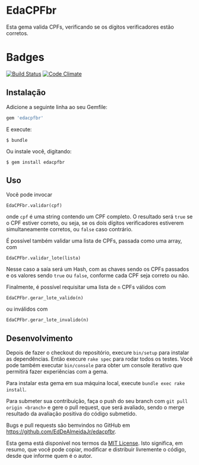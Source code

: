 # EdaCPFbr

Esta gema valida CPFs, verificando se os dígitos verificadores estão corretos.

# Badges

[![Build Status](https://travis-ci.org/EdDeAlmeidaJr/edacpfbr.svg?branch=master)](https://travis-ci.org/EdDeAlmeidaJr/edacpfbr)   [![Code Climate](https://codeclimate.com/github/EdDeAlmeidaJr/edacpfbr/badges/gpa.svg)](https://codeclimate.com/github/EdDeAlmeidaJr/edacpfbr)

## Instalação

Adicione a seguinte linha ao seu Gemfile:

```ruby
gem 'edacpfbr'
```

E execute:

    $ bundle

Ou instale você, digitando:

    $ gem install edacpfbr

## Uso

Você pode invocar 

    EdaCPFbr.validar(cpf)

onde `cpf` é uma string contendo um CPF completo. O resultado será `true` se o CPF estiver correto, ou seja, se os dois dígitos verificadores estiverem simultaneamente corretos, ou `false` caso contrário.


É possível também validar uma lista de CPFs, passada como uma array, com

    EdaCPFbr.validar_lote(lista)

Nesse caso a saía será um Hash, com as chaves sendo os CPFs passados e os valores sendo `true` ou `false`, conforme cada CPF seja correto ou não.

Finalmente, é possível requisitar uma lista de `n` CPFs válidos com

	EdaCPFbr.gerar_lote_valido(n)

ou inválidos com

	EdaCPFbr.gerar_lote_invalido(n)

## Desenvolvimento

Depois de fazer o checkout do repositório, execure `bin/setup` para instalar as dependências. Então execure `rake spec` para rodar todos os testes. Você pode também executar `bin/console` para obter um console iterativo que permitirá fazer experiências com a gema.

Para instalar esta gema em sua máquina local, execute `bundle exec rake install`.

Para submeter sua contribuição, faça o push do seu branch com `git pull origin <branch>` e gere o pull request, que será avaliado, sendo o merge resultado da avaliação positiva do código submetido.

Bugs e pull requests são bemvindos no GitHub em https://github.com/EdDeAlmeidaJr/edacpfbr.

Esta gema está disponível nos termos da [MIT License](http://opensource.org/licenses/MIT). Isto significa, em resumo, que você pode copiar, modificar e distribuir livremente o código, desde que informe quem é o autor.

